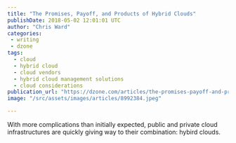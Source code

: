 ```yaml
---
title: "The Promises, Payoff, and Products of Hybrid Clouds"
publishDate: 2018-05-02 12:01:01 UTC
author: "Chris Ward"
categories:
 - writing
 - dzone
tags:
  - cloud
  - hybrid cloud
  - cloud vendors
  - hybrid cloud management solutions
  - cloud considerations
publication_url: "https://dzone.com/articles/the-promises-payoff-and-products-of-hybrid-clouds"
image: "/src/assets/images/articles/8992384.jpeg"

---
```

With more complications than initially expected, public and private cloud infrastructures are quickly giving way to their combination: hybird clouds.

